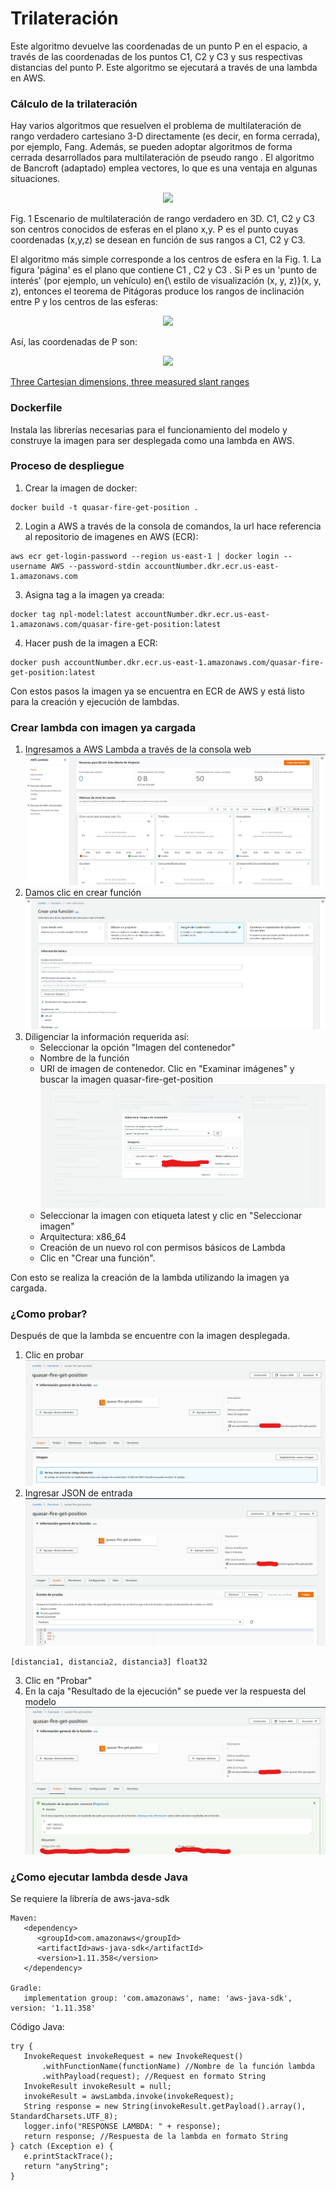# Trilateración #

Este algoritmo devuelve las coordenadas de un punto P en el espacio, a través de las coordenadas de los puntos C1, C2 y C3 y sus respectivas distancias del punto P.
Este algoritmo se ejecutará a través de una lambda en AWS.

### Cálculo de la trilateración ###

Hay varios algoritmos que resuelven el problema de multilateración de rango verdadero cartesiano 3-D directamente (es decir, en forma cerrada), por ejemplo, Fang. Además, se pueden adoptar algoritmos de forma cerrada desarrollados para multilateración de pseudo rango . El algoritmo de Bancroft (adaptado) emplea vectores, lo que es una ventaja en algunas situaciones.

<div style="text-align:center">
    <img src="https://upload.wikimedia.org/wikipedia/commons/thumb/b/bb/3D_Trilat_Scenario_2019-0116.jpg/330px-3D_Trilat_Scenario_2019-0116.jpg" />
</div>


Fig. 1 Escenario de multilateración de rango verdadero en 3D. C1, C2 y C3 son centros conocidos de esferas en el plano x,y. P es el punto cuyas coordenadas (x,y,z) se desean en función de sus rangos a C1, C2 y C3.

El algoritmo más simple corresponde a los centros de esfera en la Fig. 1. La figura 'página' es el plano que contiene C1 , C2 y C3 . Si P es un 'punto de interés' (por ejemplo, un vehículo) en{\ estilo de visualización (x, y, z)}(x, y, z), entonces el teorema de Pitágoras produce los rangos de inclinación entre P y los centros de las esferas:

<div style="text-align:center">
    <img src="https://wikimedia.org/api/rest_v1/media/math/render/svg/c79d1b3b07b4a53e3567564dd212e76f1146473e" />
</div>

Así, las coordenadas de P son:

<div style="text-align:center">
    <img src="https://wikimedia.org/api/rest_v1/media/math/render/svg/715674038798e46a3b424495c8c82a92dfbbd931" />
</div>

[Three Cartesian dimensions, three measured slant ranges](https://en.wikipedia.org/wiki/True-range_multilateration#Three_Cartesian_dimensions,_three_measured_slant_ranges)

### Dockerfile ###

Instala las librerías necesarias para el funcionamiento del modelo y construye la imagen para ser desplegada como una lambda en AWS.

### Proceso de despliegue ###

1. Crear la imagen de docker: 
```
docker build -t quasar-fire-get-position .
```
2. Login a AWS a través de la consola de comandos, la url hace referencia al repositorio de imagenes en AWS (ECR):
```
aws ecr get-login-password --region us-east-1 | docker login --username AWS --password-stdin accountNumber.dkr.ecr.us-east-1.amazonaws.com
```
3. Asigna tag a la imagen ya creada:
```
docker tag npl-model:latest accountNumber.dkr.ecr.us-east-1.amazonaws.com/quasar-fire-get-position:latest
```
4. Hacer push de la imagen a ECR:
```
docker push accountNumber.dkr.ecr.us-east-1.amazonaws.com/quasar-fire-get-position:latest
```

Con estos pasos la imagen ya se encuentra en ECR de AWS y está listo para la creación y ejecución de lambdas.

### Crear lambda con imagen ya cargada ###
1. Ingresamos a AWS Lambda a través de la consola web
![](doc/assets/images/lambda_interface.png "Lambda interface")
2. Damos clic en crear función
![](doc/assets/images/create_lambda_function.png "Create lambda function")
3. Diligenciar la información requerida así:
    * Seleccionar la opción "Imagen del contenedor"
    * Nombre de la función
    * URI de imagen de contenedor. Clic en "Examinar imágenes" y buscar la imagen quasar-fire-get-position
   ![](doc/assets/images/select_image_container.png "Select image container")
    * Seleccionar la imagen con etiqueta latest y clic en "Seleccionar imagen"
    * Arquitectura: x86_64
    * Creación de un nuevo rol con permisos básicos de Lambda
    * Clic en "Crear una función".

Con esto se realiza la creación de la lambda utilizando la imagen ya cargada.

### ¿Como probar? ###
Después de que la lambda se encuentre con la imagen desplegada.
1. Clic en probar
![](doc/assets/images/clic_probar.png "Probar")
2. Ingresar JSON de entrada
![](doc/assets/images/json_input.png "Json input")
```
[distancia1, distancia2, distancia3] float32
```
3. Clic en "Probar"
4. En la caja "Resultado de la ejecución" se puede ver la respuesta del modelo
![](doc/assets/images/test_result.png "Test result")

### ¿Como ejecutar lambda desde Java ###
Se requiere la librería de aws-java-sdk

```
Maven:
   <dependency>
      <groupId>com.amazonaws</groupId>
      <artifactId>aws-java-sdk</artifactId>
      <version>1.11.358</version>
   </dependency>
   
Gradle:
   implementation group: 'com.amazonaws', name: 'aws-java-sdk', version: '1.11.358'
```

Código Java:
```
try {
   InvokeRequest invokeRequest = new InvokeRequest()
       .withFunctionName(functionName) //Nombre de la función lambda
       .withPayload(request); //Request en formato String
   InvokeResult invokeResult = null;
   invokeResult = awsLambda.invoke(invokeRequest);
   String response = new String(invokeResult.getPayload().array(), StandardCharsets.UTF_8);
   logger.info("RESPONSE LAMBDA: " + response);
   return response; //Respuesta de la lambda en formato String
} catch (Exception e) {
   e.printStackTrace();
   return "anyString";
}
```